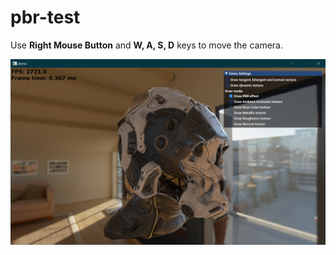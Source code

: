 # pbr-test

Use <b>Right Mouse Button</b> and <b>W, A, S, D</b> keys to move the camera.

![image](/pbr-test.png)
